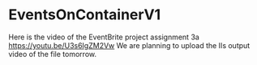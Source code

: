 # EventsOnContainerV1

Here is the video of the EventBrite project assignment 3a
https://youtu.be/U3s6IgZM2Vw
We are planning to upload the IIs output video of the file tomorrow.
